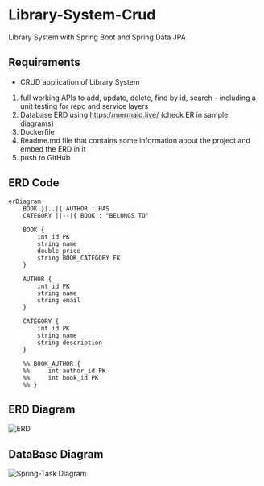 # Library-System-Crud
Library System with Spring Boot and Spring Data JPA

## Requirements
- CRUD application of Library System

1. full working APIs to add, update, delete, find by id, search - including a unit testing for repo and service layers
2. Database ERD using https://mermaid.live/ (check ER in sample diagrams)
3. Dockerfile
4. Readme.md file that contains some information about the project and embed the ERD in it
5. push to GitHub

## ERD Code
```mermaid
erDiagram
    BOOK }|..|{ AUTHOR : HAS
    CATEGORY ||--|{ BOOK : "BELONGS TO"

    BOOK {
        int id PK
        string name
        double price
        string BOOK_CATEGORY FK
    }

    AUTHOR {
        int id PK
        string name
        string email
    }

    CATEGORY {
        int id PK
        string name
        string description
    }

    %% BOOK_AUTHOR {
    %%     int author_id PK
    %%     int book_id PK
    %% }
```

## ERD Diagram
![ERD](https://github.com/Zeyad2003/Library-System-Crud/assets/87117386/74f69c12-d64c-45ea-b742-678722ef46a4)

## DataBase Diagram
![Spring-Task Diagram](https://github.com/Zeyad2003/Library-System-Crud/assets/87117386/a10a91c3-aa97-47b6-9d38-bbf70e040d0f)
